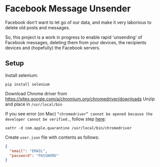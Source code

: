 # Facebook Message Unsender

Facebook don't want to let go of our data, and make it very laborious to delete old posts and messages.

So, this project is a work in progress to enable rapid 'unsending' of Facebook messages, deleting them from your devices, the recipients devices and (hopefully) the Facebook servers.

## Setup
Install selenium:
```
pip install selenium
```

Download Chrome driver from https://sites.google.com/a/chromium.org/chromedriver/downloads
Unzip and place in `/usr/local/bin`

If you see error (on Mac) `“chromedriver” cannot be opened because the developer cannot be verified.`, follow step [here](https://stackoverflow.com/questions/60362018/macos-catalinav-10-15-3-error-chromedriver-cannot-be-opened-because-the-de):
```
xattr -d com.apple.quarantine /usr/local/bin/chromedriver
```

Create `user.json` file with contents as follows:
```json
{
  "email": "EMAIL",
  "password": "PASSWORD"
}
```
